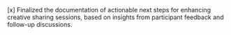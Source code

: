 [x] Finalized the documentation of actionable next steps for enhancing creative sharing sessions, based on insights from participant feedback and follow-up discussions.